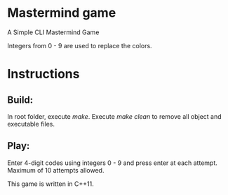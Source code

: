 Mastermind game
================
A Simple CLI Mastermind Game

Integers from 0 - 9 are used to replace the colors.

Instructions
============

Build:
-----
In root folder, execute *make*.
Execute *make clean* to remove all object and executable files.

Play:
----
Enter 4-digit codes using integers 0 - 9 and press enter at each attempt.
Maximum of 10 attempts allowed.

This game is written in C++11.
